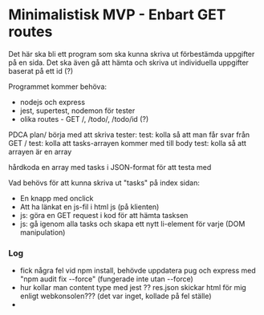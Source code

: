 # Minimalistisk MVP - Enbart GET routes

Det här ska bli ett program som ska kunna skriva ut förbestämda 
uppgifter på en sida. Det ska även gå att hämta och skriva ut individuella uppgifter
baserat på ett id (?)

Programmet kommer behöva:
- nodejs och express
- jest, supertest, nodemon för tester
- olika routes - GET /, /todo/, /todo/id (?)

PDCA
plan/
börja med att skriva tester:
test: kolla så att man får svar från GET /
test: kolla att tasks-arrayen kommer med till body
test: kolla så att arrayen är en array

hårdkoda en array med tasks i JSON-format för att testa med

Vad behövs för att kunna skriva ut "tasks" på index sidan:
- En knapp med onclick
- Att ha länkat en js-fil i html
js (på klienten)
- js: göra en GET request i kod för att hämta tasksen
- js: gå igenom alla tasks och skapa ett nytt li-element för varje (DOM manipulation)


### Log
- fick några fel vid npm install, behövde uppdatera pug och express med "npm audit fix --force" (fungerade inte utan --force)
- hur kollar man content type med jest ?? res.json skickar html för mig enligt webkonsolen??? (det var inget, kollade på fel ställe)
- 
